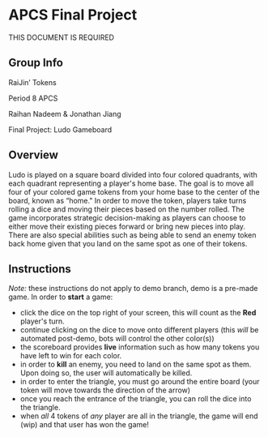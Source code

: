 # APCS Final Project
THIS DOCUMENT IS REQUIRED
## Group Info
RaiJin’ Tokens

Period 8 APCS

Raihan Nadeem & Jonathan Jiang

Final Project: Ludo Gameboard
## Overview
Ludo is played on a square board divided into four colored quadrants, with each quadrant representing a player's home base. The goal is to move all four of your colored game tokens from your home base to the center of the board, known as “home." In order to move the token, players take turns rolling a dice and moving their pieces based on the number rolled. The game incorporates strategic decision-making as players can choose to either move their existing pieces forward or bring new pieces into play. There are also special abilities such as being able to send an enemy token back home given that you land on the same spot as one of their tokens. 
## Instructions
*Note:* these instructions do not apply to demo branch, demo is a pre-made game.
In order to **start** a game:
- click the dice on the top right of your screen, this will count as the **Red** player's turn.
- continue clicking on the dice to move onto different players (this *will* be automated post-demo, bots will control the other color(s))
- the scoreboard provides **live** information such as how many tokens you have left to win for each color.
- in order to **kill** an enemy, you need to land on the same spot as them. Upon doing so, the user will automatically be killed.
- in order to enter the triangle, you must go around the entire board (your token will move towards the direction of the arrow)
- once you reach the entrance of the triangle, you can roll the dice into the triangle.
- when *all* 4 tokens of *any* player are all in the triangle, the game will end (wip) and that user has won the game!
